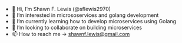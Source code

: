 - 👋 Hi, I’m Shawn F. Lewis (@sflewis2970)
- 👀 I’m interested in micrososervices and golang development
- 🌱 I’m currently learning how to develop microservices using Golang
- 💞️ I’m looking to collaborate on building microservices
- 📫 How to reach me -> shawnf.lewis@gmail.com

<!---
sflewis2970/sflewis2970 is a ✨ special ✨ repository because its `README.md` (this file) appears on your GitHub profile.
You can click the Preview link to take a look at your changes.
--->

